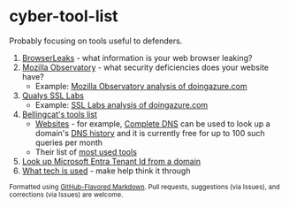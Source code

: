 # cyber-tool-list
Probably focusing on tools useful to defenders.
  1. [BrowserLeaks](https://browserleaks.com/) - what information is your web browser leaking?
  2. [Mozilla Observatory](https://observatory.mozilla.org/) - what security deficiencies does your website have?
     * Example: [Mozilla Observatory analysis of doingazure.com](https://observatory.mozilla.org/analyze/doingazure.com) 
  3. [Qualys SSL Labs](https://www.ssllabs.com/)
     * Example: [SSL Labs analysis of doingazure.com](https://www.ssllabs.com/ssltest/analyze.html?d=doingazure.com&hideResults=on&latest)
  4. [Bellingcat's tools list](https://bellingcat.gitbook.io/toolkit/categories)
     * [Websites](https://bellingcat.gitbook.io/toolkit/categories/websites) - for example, [Complete DNS](https://completedns.com/) can be used to look up a domain's [DNS history](https://completedns.com/dns-history/) and it is currently free for up to 100 such queries per month
     * Their list of [most used tools](https://bellingcat.gitbook.io/toolkit/most-used)
  5. [Look up Microsoft Entra Tenant Id from a domain](https://www.whatismytenantid.com/)
  6. [What tech is used](https://builtwith.com/github.com) - make help think it through

<sub>Formatted using [GitHub-Flavored Markdown](https://github.github.com/gfm). Pull requests, suggestions (via Issues), and corrections (via Issues) are welcome.</sub>

